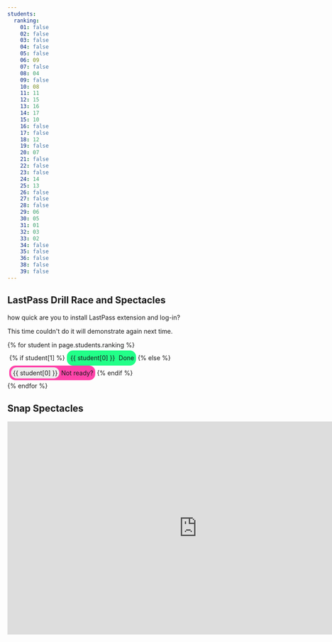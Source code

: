 ```yaml
---
students:
  ranking:
    01: false
    02: false
    03: false
    04: false
    05: false
    06: 09
    07: false
    08: 04
    09: false
    10: 08
    11: 11
    12: 15
    13: 16
    14: 17
    15: 10
    16: false
    17: false
    18: 12
    19: false
    20: 07
    21: false
    22: false
    23: false
    24: 14
    25: 13
    26: false
    27: false
    28: false
    29: 06
    30: 05
    31: 01
    32: 03
    33: 02
    34: false
    35: false
    36: false
    38: false
    39: false
---
```



## LastPass Drill Race and Spectacles

how quick are you to install LastPass extension and log-in?

This time couldn't do it will demonstrate again next time.

<style>
  .student-tasks-grid span {
  display: inline-block;
  border-radius: 1em;
  padding: 0.3em;
  }
  .student-tasks-grid span.yet-to-do .number {
  background-color: #EEE;
}
  .student-tasks-grid span.done {
  background-color: #2F8;
  }
  .student-tasks-grid span.yet-to-do {
  background-color: #F4A;
  }
</style>

<div class="student-tasks-grid" style="display:flex-wrap;">
{% for student in page.students.ranking %}
  <span>
  {% if student[1] %}
    <span class="done">
      <span class="number">
      {{ student[0] }}
      </span>
      Done
    </span>
  {% else %}
    <span class="yet-to-do">
      <span class="number">
      {{ student[0] }}
      </span>
      Not ready?
    </span>
  {% endif %}
  </span>
{% endfor %}
</div>

## Snap Spectacles

<iframe width="854" height="480" src="https://www.youtube.com/embed/XqkOFLBSJR8" frameborder="0" allowfullscreen></iframe>

